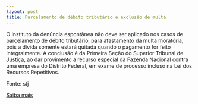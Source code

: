 ```yaml
---
layout: post
title: Parcelamento de débito tributário e exclusão de multa
---
```

<p>O instituto da denúncia espontânea não deve ser aplicado nos casos de parcelamento de débito tributário, para afastamento da multa moratória, pois a dívida somente estará quitada quando o pagamento for feito integralmente. A conclusão é da Primeira Seção do Superior Tribunal de Justiça, ao dar provimento a recurso especial da Fazenda Nacional contra uma empresa do Distrito Federal, em exame de processo incluso na Lei dos Recursos Repetitivos.</p><p>Fonte: stj</p><p><a href="http://www.stj.jus.br/portal_stj/publicacao/engine.wsp?tmp.area=398&tmp.texto=91735" target="_blank">Saiba mais </a></p>
